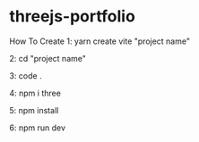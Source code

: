 # threejs-portfolio
 How To Create
1: yarn create vite "project name"

2: cd "project name"

3: code .

4: npm i three

5: npm install

6: npm run dev
